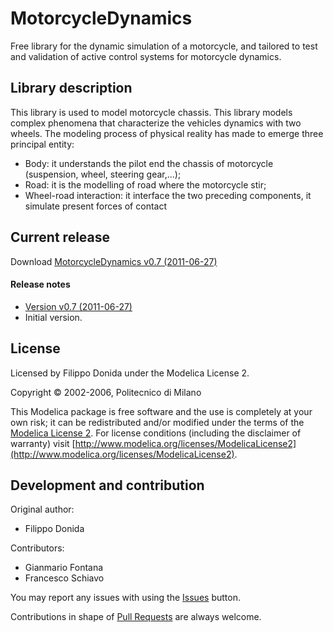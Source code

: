 # MotorcycleDynamics
Free library for the dynamic simulation of a motorcycle, and tailored to test and validation of active control systems for motorcycle dynamics.

## Library description

This library is used to model motorcycle chassis. This library models complex phenomena that characterize
 the vehicles dynamics with two wheels. The modeling process of physical reality has made to emerge three principal entity:
- Body: it understands the pilot end the chassis of motorcycle (suspension, wheel, steering gear,...);
- Road: it is the modelling of road where the motorcycle stir;
- Wheel-road interaction: it interface the two preceding components, it simulate present forces of contact

## Current release

Download [MotorcycleDynamics v0.7 (2011-06-27)](../../archive/v0.7.zip)

#### Release notes

* [Version v0.7 (2011-06-27)](../../archive/v0.7.zip)
 * Initial version.

## License

Licensed by Filippo Donida under the Modelica License 2.

Copyright &copy; 2002-2006, Politecnico di Milano

This Modelica package is free software and the use is completely at your own risk;
it can be redistributed and/or modified under the terms of the [Modelica License 2](http://www.modelica.org/licenses/ModelicaLicense2).
For license conditions (including the disclaimer of warranty) visit [http://www.modelica.org/licenses/ModelicaLicense2](http://www.modelica.org/licenses/ModelicaLicense2).


## Development and contribution
Original author:
 - Filippo Donida

Contributors:
 - Gianmario Fontana
 - Francesco Schiavo

You may report any issues with using the [Issues](../../issues) button.

Contributions in shape of [Pull Requests](../../pulls) are always welcome.
